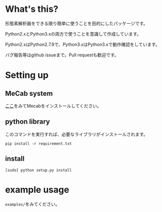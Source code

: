# What's this?

形態素解析器をできる限り簡単に使うことを目的にしたパッケージです。

Python2.xとPython3.xの両方で使うことを意識して作成しています。

Python2.xはPython2.7.9で、Python3.xはPython3.xで動作確認をしています。

バグ報告等はgithub issueまで。Pull requestも歓迎です。
 
# Setting up

## MeCab system

[ここ](http://taku910.github.io/mecab/)をみてMecabをインストールしてください。


## python library

このコマンドを実行すれば、必要なライブラリがインストールされます。

```
pip install -r requirement.txt
```

## install

```
[sudo] python setup.py install
```



# example usage

`examples/`をみてください。


